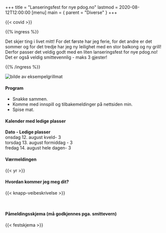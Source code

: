 +++
title = "Lanseringsfest for nye pdog.no"
lastmod = 2020-08-12T12:00:00
[menu]
main = { parent = "Diverse" }
+++

{{< covid >}}

{{% ingress %}}

Det skjer ting i livet mitt! For det første har jeg ferie, for det andre er det sommer og for det
tredje har jeg ny leilighet med en stor balkong og ny grill! Derfor passer det veldig godt med en
liten lanseringsfest for nye pdog.no! Det er også veldig smittevennlig - maks 3 gjester!

{{% /ingress %}}

![bilde av eksempelgrillmat](../../grillmat.jpeg "Eksempel på grillmat")

#### Program

- Snakke sammen.
- Komme med innspill og tilbakemeldinger på nettsiden min.
- Spise mat.

#### Kalender med ledige plasser

**Dato - Ledige plasser**  
onsdag 12. august kveld- 3  
torsdag 13. august formiddag - 3  
fredag 14. august hele dagen- 3

#### Værmeldingen

{{< yr >}}

#### Hvordan kommer jeg meg dit?

{{< knapp-veibeskrivelse >}}

&nbsp;

#### Påmeldingsskjema (må godkjennes pga. smittevern)

{{< festskjema >}}
